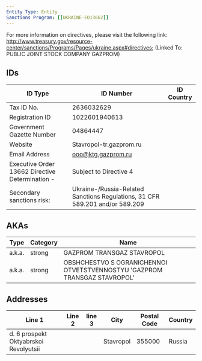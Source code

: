 ```yaml
---
Entity Type: Entity
Sanctions Program: [[UKRAINE-EO13662]]
---
```

For more information on directives, please visit the following link: http://www.treasury.gov/resource-center/sanctions/Programs/Pages/ukraine.aspx#directives; (Linked To: PUBLIC JOINT STOCK COMPANY GAZPROM)

## IDs
| ID Type | ID Number | ID Country |
|---------|-----------|------------|
| Tax ID No. | 2636032629 |  |
| Registration ID | 1022601940613 |  |
| Government Gazette Number | 04864447 |  |
| Website | Stavropol-tr.gazprom.ru |  |
| Email Address | ooo@ktg.gazprom.ru |  |
| Executive Order 13662 Directive Determination - | Subject to Directive 4 |  |
| Secondary sanctions risk: | Ukraine-/Russia-Related Sanctions Regulations, 31 CFR 589.201 and/or 589.209 |  |


## AKAs
| Type | Category | Name      | 
|------|----------|-----------|
| a.k.a. | strong | GAZPROM TRANSGAZ STAVROPOL |
| a.k.a. | strong | OBSHCHESTVO S OGRANICHENNOI OTVETSTVENNOSTYU 'GAZPROM TRANSGAZ STAVROPOL' |


## Addresses
| Line 1 | Line 2 | line 3 | City | Postal Code| Country | 
|--------|--------|--------|------|------------|---------|
| d. 6 prospekt Oktyabrskoi Revolyutsii |  |  | Stavropol | 355000 | Russia |

